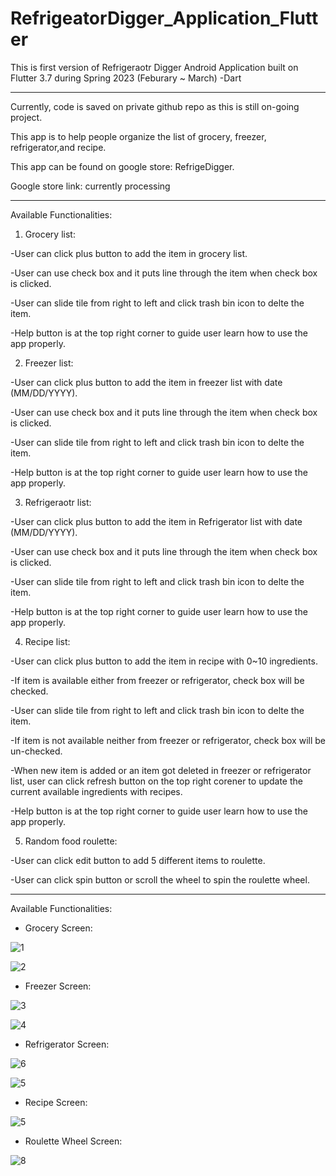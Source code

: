 # RefrigeatorDigger_Application_Flutter

This is first version of Refrigeraotr Digger Android Application built on Flutter 3.7 during Spring 2023 (Feburary ~ March) -Dart

------------------------------------------------------------------------------------------------------------

Currently, code is saved on private github repo as this is still on-going project.

This app is to help people organize the list of grocery, freezer, refrigerator,and recipe.

This app can be found on google store: RefrigeDigger.

Google store link: currently processing

------------------------------------------------------------------------------------------------------------
Available Functionalities:

1) Grocery list:

-User can click plus button to add the item in grocery list.

-User can use check box and it puts line through the item when check box is clicked.

-User can slide tile from right to left and click trash bin icon to delte the item.

-Help button is at the top right corner to guide user learn how to use the app properly.

2) Freezer list:

-User can click plus button to add the item in freezer list with date (MM/DD/YYYY).

-User can use check box and it puts line through the item when check box is clicked.

-User can slide tile from right to left and click trash bin icon to delte the item.

-Help button is at the top right corner to guide user learn how to use the app properly.

3) Refrigeraotr list:

-User can click plus button to add the item in Refrigerator list with date (MM/DD/YYYY).

-User can use check box and it puts line through the item when check box is clicked.

-User can slide tile from right to left and click trash bin icon to delte the item.

-Help button is at the top right corner to guide user learn how to use the app properly.

4) Recipe list:

-User can click plus button to add the item in recipe with 0~10 ingredients.

-If item is available either from freezer or refrigerator, check box will be checked.

-User can slide tile from right to left and click trash bin icon to delte the item.

-If item is not available neither from freezer or refrigerator, check box will be un-checked.

-When new item is added or an item got deleted in freezer or refrigerator list, user can click refresh button on the top right corener to update the current available ingredients with recipes.

-Help button is at the top right corner to guide user learn how to use the app properly.

5) Random food roulette:

-User can click edit button to add 5 different items to roulette.

-User can click spin button or scroll the wheel to spin the roulette wheel.

------------------------------------------------------------------------------------------------------------

Available Functionalities:

- Grocery Screen:

![1](https://user-images.githubusercontent.com/98497929/224534995-9716558c-bb66-43be-bfbd-0e8d7faf85cf.PNG)

![2](https://user-images.githubusercontent.com/98497929/224535003-c4cecdbf-064e-4fb8-a7e6-5836e7ebae08.PNG)

- Freezer Screen:

![3](https://user-images.githubusercontent.com/98497929/224535018-49496117-e4cc-41f2-82a9-87ee86616004.PNG)

![4](https://user-images.githubusercontent.com/98497929/224535025-a6c4c750-8af0-4df6-8a79-cf6b7278c3e6.PNG)

- Refrigerator Screen:

![6](https://user-images.githubusercontent.com/98497929/224535040-e6a557cb-ba0d-4b29-aa81-eb5e585b4688.PNG)

![5](https://user-images.githubusercontent.com/98497929/224535197-e0ed8b50-3f1c-49f4-905d-919543c981d0.PNG)

- Recipe Screen:

![5](https://user-images.githubusercontent.com/98497929/224535200-eb70a3a9-65b1-4e8e-ad3f-adc6c0f11268.PNG)

- Roulette Wheel Screen:

![8](https://user-images.githubusercontent.com/98497929/224535208-bcbfc693-fbd2-41b7-8fb8-c7944393312d.PNG)



